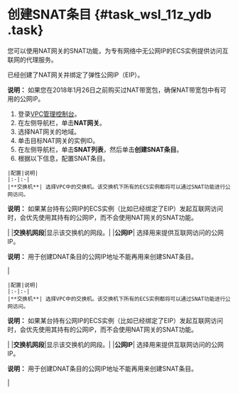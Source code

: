 # 创建SNAT条目 {#task_wsl_11z_ydb .task}

您可以使用NAT网关的SNAT功能，为专有网络中无公网IP的ECS实例提供访问互联网的代理服务。

已经创建了NAT网关并绑定了弹性公网IP（EIP）。

**说明：** 如果您在2018年1月26日之前购买过NAT带宽包，确保NAT带宽包中有可用的公网IP。

1.   登录[VPC管理控制台](https://vpcnext.console.aliyun.com/nat/)。 
2.   在左侧导航栏，单击**NAT网关**。 
3.   选择NAT网关的地域。 
4.   单击目标NAT网关的实例ID。 
5.   在左侧导航栏，单击**SNAT列表**，然后单击**创建SNAT条目**。 
6.   根据以下信息，配置SNAT条目。 

    |配置|说明|
    |:-|:-|
    |**交换机**| 选择VPC中的交换机。该交换机下所有的ECS实例都将可以通过SNAT功能进行公网访问。

 **说明：** 如果某台持有公网IP的ECS实例（比如已经绑定了EIP）发起互联网访问时，会优先使用其持有的公网IP，而不会使用NAT网关的SNAT功能。

 |
    |**交换机网段**|显示该交换机的网段。|
    |**公网IP**| 选择用来提供互联网访问的公网IP。

 **说明：** 用于创建DNAT条目的公网IP地址不能再用来创建SNAT条目。

 |

    |配置|说明|
    |:-|:-|
    |**交换机**| 选择VPC中的交换机。该交换机下所有的ECS实例都将可以通过SNAT功能进行公网访问。

 **说明：** 如果某台持有公网IP的ECS实例（比如已经绑定了EIP）发起互联网访问时，会优先使用其持有的公网IP，而不会使用NAT网关的SNAT功能。

 |
    |**交换机网段**|显示该交换机的网段。|
    |**公网IP**| 选择用来提供互联网访问的公网IP。

 **说明：** 用于创建DNAT条目的公网IP地址不能再用来创建SNAT条目。

 |


